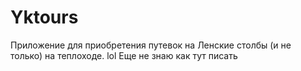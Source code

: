 # Yktours
Приложение для приобретения путевок на Ленские столбы (и не только) на теплоходе.
lol
Еще не знаю как тут писать
